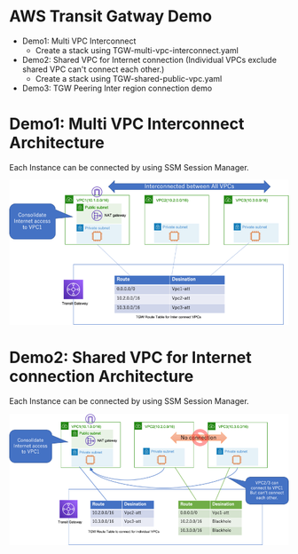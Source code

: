 # AWS Transit Gatway Demo 

- Demo1: Multi VPC Interconnect
  - Create a stack using TGW-multi-vpc-interconnect.yaml
- Demo2: Shared VPC for Internet connection (Individual VPCs exclude shared VPC can't connect each other.)
  - Create a stack using TGW-shared-public-vpc.yaml
- Demo3: TGW Peering Inter region connection demo


# Demo1: Multi VPC Interconnect Architecture
Each Instance can be connected by using SSM Session Manager.

![tgw-Interconnect-vpcs](./images/tgw-Interconnect-vpcs.png)


# Demo2: Shared VPC for Internet connection Architecture
Each Instance can be connected by using SSM Session Manager.

![tgw-shared-public-vpc](./images/tgw-shared-public-vpc.png)
